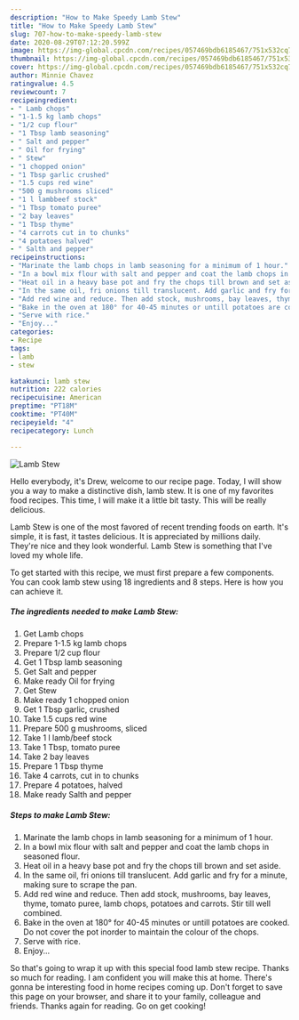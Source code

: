 ```yaml
---
description: "How to Make Speedy Lamb Stew"
title: "How to Make Speedy Lamb Stew"
slug: 707-how-to-make-speedy-lamb-stew
date: 2020-08-29T07:12:20.599Z
image: https://img-global.cpcdn.com/recipes/057469bdb6185467/751x532cq70/lamb-stew-recipe-main-photo.jpg
thumbnail: https://img-global.cpcdn.com/recipes/057469bdb6185467/751x532cq70/lamb-stew-recipe-main-photo.jpg
cover: https://img-global.cpcdn.com/recipes/057469bdb6185467/751x532cq70/lamb-stew-recipe-main-photo.jpg
author: Minnie Chavez
ratingvalue: 4.5
reviewcount: 7
recipeingredient:
- " Lamb chops"
- "1-1.5 kg lamb chops"
- "1/2 cup flour"
- "1 Tbsp lamb seasoning"
- " Salt and pepper"
- " Oil for frying"
- " Stew"
- "1 chopped onion"
- "1 Tbsp garlic crushed"
- "1.5 cups red wine"
- "500 g mushrooms sliced"
- "1 l lambbeef stock"
- "1 Tbsp tomato puree"
- "2 bay leaves"
- "1 Tbsp thyme"
- "4 carrots cut in to chunks"
- "4 potatoes halved"
- " Salth and pepper"
recipeinstructions:
- "Marinate the lamb chops in lamb seasoning for a minimum of 1 hour."
- "In a bowl mix flour with salt and pepper and coat the lamb chops in seasoned flour."
- "Heat oil in a heavy base pot and fry the chops till brown and set aside."
- "In the same oil, fri onions till translucent. Add garlic and fry for a minute, making sure to scrape the pan."
- "Add red wine and reduce. Then add stock, mushrooms, bay leaves, thyme, tomato puree, lamb chops, potatoes and carrots. Stir till well combined."
- "Bake in the oven at 180° for 40-45 minutes or untill potatoes are cooked. Do not cover the pot inorder to maintain the colour of the chops."
- "Serve with rice."
- "Enjoy..."
categories:
- Recipe
tags:
- lamb
- stew

katakunci: lamb stew 
nutrition: 222 calories
recipecuisine: American
preptime: "PT18M"
cooktime: "PT40M"
recipeyield: "4"
recipecategory: Lunch

---
```



![Lamb Stew](https://img-global.cpcdn.com/recipes/057469bdb6185467/751x532cq70/lamb-stew-recipe-main-photo.jpg)

Hello everybody, it's Drew, welcome to our recipe page. Today, I will show you a way to make a distinctive dish, lamb stew. It is one of my favorites food recipes. This time, I will make it a little bit tasty. This will be really delicious.



Lamb Stew is one of the most favored of recent trending foods on earth. It's simple, it is fast, it tastes delicious. It is appreciated by millions daily. They're nice and they look wonderful. Lamb Stew is something that I've loved my whole life.


To get started with this recipe, we must first prepare a few components. You can cook lamb stew using 18 ingredients and 8 steps. Here is how you can achieve it.

<!--inarticleads1-->

##### The ingredients needed to make Lamb Stew:

1. Get  Lamb chops
1. Prepare 1-1.5 kg lamb chops
1. Prepare 1/2 cup flour
1. Get 1 Tbsp lamb seasoning
1. Get  Salt and pepper
1. Make ready  Oil for frying
1. Get  Stew
1. Make ready 1 chopped onion
1. Get 1 Tbsp garlic, crushed
1. Take 1.5 cups red wine
1. Prepare 500 g mushrooms, sliced
1. Take 1 l lamb/beef stock
1. Take 1 Tbsp, tomato puree
1. Take 2 bay leaves
1. Prepare 1 Tbsp thyme
1. Take 4 carrots, cut in to chunks
1. Prepare 4 potatoes, halved
1. Make ready  Salth and pepper




<!--inarticleads2-->

##### Steps to make Lamb Stew:

1. Marinate the lamb chops in lamb seasoning for a minimum of 1 hour.
1. In a bowl mix flour with salt and pepper and coat the lamb chops in seasoned flour.
1. Heat oil in a heavy base pot and fry the chops till brown and set aside.
1. In the same oil, fri onions till translucent. Add garlic and fry for a minute, making sure to scrape the pan.
1. Add red wine and reduce. Then add stock, mushrooms, bay leaves, thyme, tomato puree, lamb chops, potatoes and carrots. Stir till well combined.
1. Bake in the oven at 180° for 40-45 minutes or untill potatoes are cooked. Do not cover the pot inorder to maintain the colour of the chops.
1. Serve with rice.
1. Enjoy...




So that's going to wrap it up with this special food lamb stew recipe. Thanks so much for reading. I am confident you will make this at home. There's gonna be interesting food in home recipes coming up. Don't forget to save this page on your browser, and share it to your family, colleague and friends. Thanks again for reading. Go on get cooking!
